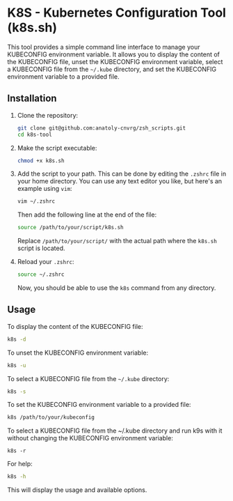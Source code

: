 # K8S - Kubernetes Configuration Tool (k8s.sh)

This tool provides a simple command line interface to manage your KUBECONFIG environment variable. It allows you to display the content of the KUBECONFIG file, unset the KUBECONFIG environment variable, select a KUBECONFIG file from the `~/.kube` directory, and set the KUBECONFIG environment variable to a provided file.

## Installation

1. Clone the repository: 

    ```bash
    git clone git@github.com:anatoly-cnvrg/zsh_scripts.git
    cd k8s-tool
    ```

2. Make the script executable:

    ```bash
    chmod +x k8s.sh
    ```

3. Add the script to your path. This can be done by editing the `.zshrc` file in your home directory. You can use any text editor you like, but here's an example using `vim`:

    ```bash
    vim ~/.zshrc
    ```

    Then add the following line at the end of the file:

    ```bash
    source /path/to/your/script/k8s.sh
    ```

    Replace `/path/to/your/script/` with the actual path where the `k8s.sh` script is located.

4. Reload your `.zshrc`:

    ```bash
    source ~/.zshrc
    ```

    Now, you should be able to use the `k8s` command from any directory.

## Usage

To display the content of the KUBECONFIG file:

```bash
k8s -d
```

To unset the KUBECONFIG environment variable:

```bash
k8s -u
```

To select a KUBECONFIG file from the `~/.kube` directory:

```bash
k8s -s
```

To set the KUBECONFIG environment variable to a provided file:

```bash
k8s /path/to/your/kubeconfig
```

To select a KUBECONFIG file from the ~/.kube directory and run k9s with it without changing the KUBECONFIG environment variable:

```
k8s -r
```

For help:

```bash
k8s -h
```

This will display the usage and available options.
